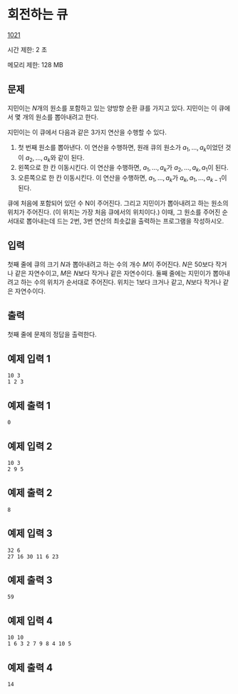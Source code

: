 # 회전하는 큐

[1021](https://www.acmicpc.net/problem/1021)

시간 제한: 2 초

메모리 제한: 128 MB

## 문제

지민이는 $N$개의 원소를 포함하고 있는 양방향 순환 큐를 가지고 있다. 지민이는 이 큐에서 몇 개의 원소를 뽑아내려고 한다.

지민이는 이 큐에서 다음과 같은 3가지 연산을 수행할 수 있다.

1. 첫 번째 원소를 뽑아낸다. 이 연산을 수행하면, 원래 큐의 원소가 $a_1, ..., a_k$이었던 것이 $a_2, ..., a_k$와 같이 된다.
2. 왼쪽으로 한 칸 이동시킨다. 이 연산을 수행하면, $a_1, ..., a_k$가 $a_2, ..., a_k, a_1$이 된다.
3. 오른쪽으로 한 칸 이동시킨다. 이 연산을 수행하면, $a_1, ..., a_k$가 $a_k, a_1, ..., a_{k-1}$이 된다.

큐에 처음에 포함되어 있던 수 N이 주어진다. 그리고 지민이가 뽑아내려고 하는 원소의 위치가 주어진다. (이 위치는 가장 처음 큐에서의 위치이다.) 이때, 그 원소를 주어진 순서대로 뽑아내는데 드는 2번, 3번 연산의 최솟값을 출력하는 프로그램을 작성하시오.

## 입력

첫째 줄에 큐의 크기 $N$과 뽑아내려고 하는 수의 개수 $M$이 주어진다. $N$은 50보다 작거나 같은 자연수이고, $M$은 $N$보다 작거나 같은 자연수이다. 둘째 줄에는 지민이가 뽑아내려고 하는 수의 위치가 순서대로 주어진다. 위치는 1보다 크거나 같고, $N$보다 작거나 같은 자연수이다.

## 출력

첫째 줄에 문제의 정답을 출력한다.

## 예제 입력 1

```text
10 3
1 2 3
```

## 예제 출력 1

```text
0
```

## 예제 입력 2

```text
10 3
2 9 5
```

## 예제 출력 2

```text
8
```

## 예제 입력 3

```text
32 6
27 16 30 11 6 23
```

## 예제 출력 3

```text
59
```

## 예제 입력 4

```text
10 10
1 6 3 2 7 9 8 4 10 5
```

## 예제 출력 4

```text
14
```

